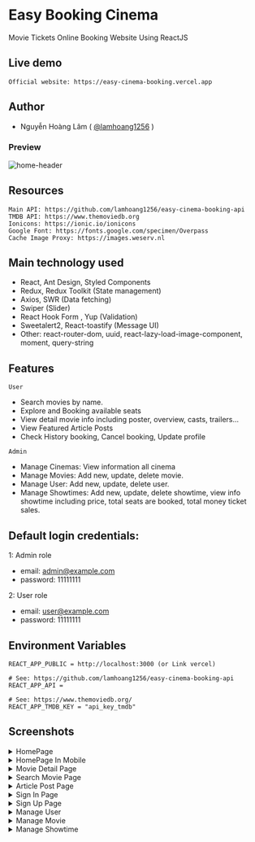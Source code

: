 
# Easy Booking Cinema
Movie Tickets Online Booking Website Using ReactJS

## Live demo
```
Official website: https://easy-cinema-booking.vercel.app
```


## Author
- Nguyễn Hoàng Lâm ( [@lamhoang1256](https://github.com/lamhoang1256) )

### Preview

![home-header](https://user-images.githubusercontent.com/61537853/176192792-6ff6cb20-bc5c-41bd-a8d5-25cee955224a.png)

## Resources
```
Main API: https://github.com/lamhoang1256/easy-cinema-booking-api
TMDB API: https://www.themoviedb.org
Ionicons: https://ionic.io/ionicons
Google Font: https://fonts.google.com/specimen/Overpass
Cache Image Proxy: https://images.weserv.nl
```
## Main technology used

- React, Ant Design, Styled Components
- Redux, Redux Toolkit (State management)
- Axios, SWR (Data fetching)
- Swiper (Slider)
- React Hook Form , Yup (Validation)
- Sweetalert2, React-toastify (Message UI)
- Other: react-router-dom, uuid, react-lazy-load-image-component, moment, query-string
## Features
``` User ```
- Search movies by name.
- Explore and Booking available seats
- View detail movie info including poster, overview, casts, trailers...
- View Featured Article Posts
- Check History booking, Cancel booking, Update profile

``` Admin ```
- Manage Cinemas: View information all cinema
- Manage Movies: Add new, update, delete movie.
- Manage User: Add new, update, delete user.
- Manage Showtimes: Add new, update, delete showtime, view info showtime including price, total seats are booked, total money ticket sales.

## Default login credentials:
1: Admin role
- email: admin@example.com
- password: 11111111

2: User role
- email: user@example.com
- password: 11111111
## Environment Variables

```
REACT_APP_PUBLIC = http://localhost:3000 (or Link vercel)

# See: https://github.com/lamhoang1256/easy-cinema-booking-api
REACT_APP_API = 

# See: https://www.themoviedb.org/
REACT_APP_TMDB_KEY = "api_key_tmdb"
```


## Screenshots


<details>
 <summary>HomePage</summary>
 <p>
  
  ![home-fullpage](https://user-images.githubusercontent.com/61537853/176193684-d0e71b33-cd7a-4d32-a39c-9cf43248be3e.png)
 
 </p>
</details>

<details>
 <summary>HomePage In Mobile</summary>
 <p>
  
  ![home-mobile-header](https://user-images.githubusercontent.com/61537853/176193854-65b62127-5f3d-4519-9b62-62f3ae377d65.png)
 
 </p>
</details>

<details>
 <summary>Movie Detail Page</summary>
 <p>
  
  ![movie-detail-page](https://user-images.githubusercontent.com/61537853/176194628-93be4ed7-fcf9-4951-ac55-0a186f3e6ab0.png)
  
</p>
</details>


<details>
 <summary>Search Movie Page</summary>
 <p>
  
  ![search-page](https://user-images.githubusercontent.com/61537853/176194835-524fc2ea-eb49-4442-83fa-40e872abf644.png)
  
</p>
</details>


<details>
 <summary>Article Post Page</summary>
 <p>
  
   ![article-page](https://user-images.githubusercontent.com/61537853/176195479-b9b61892-322a-44e0-9ab1-eca2623ae5f0.png)
  
</p>
</details>

<details>
 <summary>Sign In Page</summary>
 <p>
   
  ![sign-in-page](https://user-images.githubusercontent.com/61537853/176195861-cdbca09f-ad1c-40ef-9fa0-5266ed79368d.png)
  
 </p>
</details>

<details>
 
 <summary>Sign Up Page</summary>
 <p>
     
   ![sign-up-page](https://user-images.githubusercontent.com/61537853/176195895-192041a8-fdcc-4660-9e56-eca95b8371c1.png)

</p>
</details>


<details>
 <summary>Manage User</summary>
 <p>
  
 ![manage-user](https://user-images.githubusercontent.com/61537853/176196333-1cc408f7-974d-4a45-a3b5-f59d20339b4f.png)
 ![add-new-user](https://user-images.githubusercontent.com/61537853/176196359-6be1519e-be81-49bc-b6bb-c38b0f4795fb.png)
 ![update-user](https://user-images.githubusercontent.com/61537853/176197878-bf04533c-cd2e-4370-90e4-3709cf035d1c.png)  
 ![delete-user](https://user-images.githubusercontent.com/61537853/176211990-fc462360-59d0-4fbb-ae22-034d5f7fe657.png)

</p>
</details>

<details>
 <summary>Manage Movie</summary>
 <p>
   
 ![manage-movie](https://user-images.githubusercontent.com/61537853/176196511-20f63e50-26dd-42b8-bea4-3b4799bf38e3.png)
 ![add-new-movie](https://user-images.githubusercontent.com/61537853/176210745-e35c2dbd-34db-4e45-970b-b5610b016cb9.png)
 ![update-movie](https://user-images.githubusercontent.com/61537853/176198015-1aa56499-70c4-4b48-8489-19c5bc465f68.png)
 ![delete-movie](https://user-images.githubusercontent.com/61537853/176211173-d6e5b2e2-d74f-4b04-8cd7-c4342d170cf1.png)
 ![view-movie](https://user-images.githubusercontent.com/61537853/176211506-9f587d55-bcc9-4445-84cb-65670ca8e8b1.png)
  
 </p>
</details>


<details>
 <summary>Manage Showtime</summary>
 <p>
  
 ![manage-showtime](https://user-images.githubusercontent.com/61537853/176206377-eb9e9aed-2006-48e9-b7a3-ad289137bd13.png)
 ![add-new-showtime](https://user-images.githubusercontent.com/61537853/176208100-26d63fdc-bd02-4a59-9730-4aaaf5eb5a0c.png)
 ![update-showtime](https://user-images.githubusercontent.com/61537853/176207712-343e757c-2d75-466c-8d92-441acb9f135a.png)
 ![delete-showtime](https://user-images.githubusercontent.com/61537853/176206438-ece7b80f-e586-4ea3-b1be-6bd4c714dada.png)
 ![view-showtime](https://user-images.githubusercontent.com/61537853/176206563-aa141d50-d70e-4ece-9e74-9fa259529fef.png)

</p>
</details>
